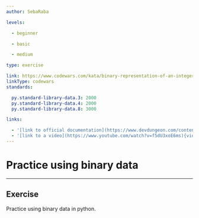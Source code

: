 ```yaml
---
author: SebaRaba

levels:

  - beginner

  - basic

  - medium

type: exercise

link: https://www.codewars.com/kata/binary-representation-of-an-integer
linkType: codewars
standards:

  py.standard-library-data.3: 2000
  py.standard-library-data.4: 2000
  py.standard-library-data.8: 3000

links:

  - '[link to official documentation](https://www.devdungeon.com/content/working-binary-data-python){website}'
  - '[link to a video](https://www.youtube.com/watch?v=f5dU3xoE6ms){video}'
---
```


# Practice using binary data

---
## Exercise

Practice using binary data in python.

